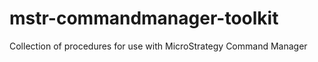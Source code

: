 mstr-commandmanager-toolkit
===========================

Collection of procedures for use with MicroStrategy Command Manager
